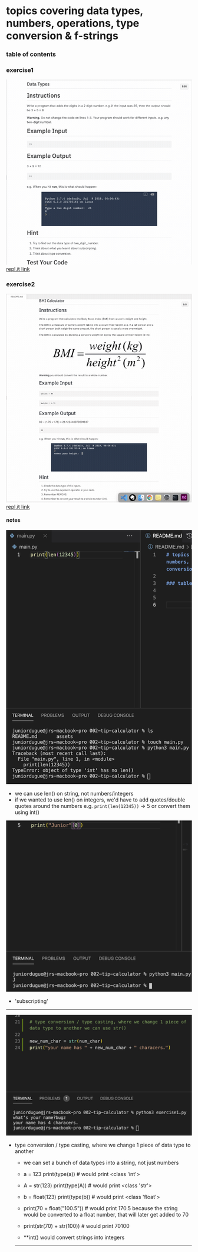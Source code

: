 # topics covering data types, numbers, operations, type conversion & f-strings

### table of contents


### exercise1
![exercise1challenge](/assets/exercise1demo.gif)
[repl.it link](https://repl.it/@jrdugue/day-2-1-exercise)

### exercise2
![](/assets/exercise2demo.gif)
[repl.it link](https://repl.it/@jrdugue/day-2-2-exercise#README.md)

#### notes
![len() error](/assets/len_error.jpg)
- we can use len() on string, not numbers/integers
- if we wanted to use len() on integers, we'd have to add quotes/double quotes around the numbers e.g. `print(len(12345))` -> 5 or convert them using int()

![printing 1st character of a string](/assets/1st_character.jpg)
- 'subscripting'

---
![string function](/assets/str_function.jpg)
- type conversion / type casting, where we change 1 piece of data type to another
  * we can set a bunch of data types into a string, not just numbers
  * a = 123
print(type(a)) # would print <class 'int'>

  * A = str(123)
print(type(A)) # would print <class 'str'>

  * b = float(123)
print(type(b)) # would print <class 'float'>

  * print(70 + float("100.5")) # would print 170.5 because the string would be converted to a float number, that will later get added to 70

  * print(str(70) + str(100)) # would print 70100 

  - **int() would convert strings into integers
  ---

